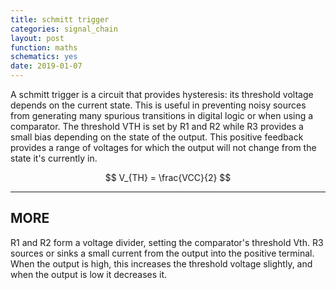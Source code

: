 ```yaml
---
title: schmitt trigger
categories: signal_chain
layout: post
function: maths
schematics: yes
date: 2019-01-07
---
```


A schmitt trigger is a circuit that provides hysteresis: its threshold voltage depends on the current state. 
This is useful in preventing noisy sources from generating many spurious transitions in digital logic or when using a comparator.
The threshold VTH is set by R1 and R2 while R3 provides a small bias depending on the state of the output.
This positive feedback provides a range of voltages for which the output will not change from the state it's currently in.

$$ V_{TH} = \frac{VCC}{2} $$

---

## MORE 

R1 and R2 form a voltage divider, setting the comparator's threshold Vth. 
R3 sources or sinks a small current from the output into the positive terminal. 
When the output is high, this increases the threshold voltage slightly, and when the output is low it decreases it. 

